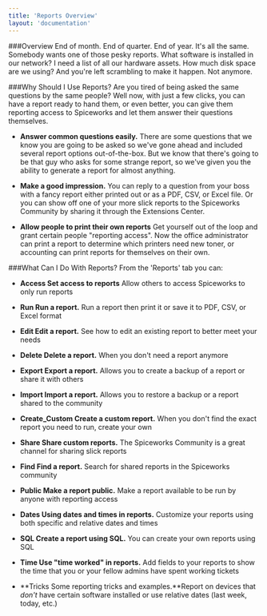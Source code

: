 ```yaml
---
title: 'Reports Overview'
layout: 'documentation'
---
```


###Overview
End of month. End of quarter. End of year. It's all the same. Somebody wants one of those pesky reports. What software is installed in our network? I need a list of all our hardware assets. How much disk space are we using? And you're left scrambling to make it happen. Not anymore.

###Why Should I Use Reports?
Are you tired of being asked the same questions by the same people? Well now, with just a few clicks, you can have a report ready to hand them, or even better, you can give them reporting access to Spiceworks and let them answer their questions themselves.


* **Answer common questions easily.** There are some questions that we know you are going to be asked so we've gone ahead and included several report options out-of-the-box.  But we know that there's going to be that guy who asks for some strange report, so we've given you the ability to generate a report for almost anything.

* **Make a good impression.** You can reply to a question from your boss with a fancy report either printed out or as a PDF, CSV, or Excel file.  Or you can show off one of your more slick reports to the Spiceworks Community by sharing it through the Extensions Center.

* **Allow people to print their own reports** Get yourself out of the loop and grant certain people "reporting access".  Now the office administrator can print a report to determine which printers need new toner, or accounting can print reports for themselves on their own.


###What Can I Do With Reports?
From the 'Reports' tab you can:

* **Access Set access to reports** Allow others to access Spiceworks to only run reports

* **Run Run a report.** Run a report then print it or save it to PDF, CSV, or Excel format

* **Edit Edit a report.** See how to edit an existing report to better meet your needs

* **Delete Delete a report.** When you don't need a report anymore

* **Export Export a report.** Allows you to create a backup of a report or share it with others

* **Import Import a report.** Allows you to restore a backup or a report shared to the community

* **Create_Custom Create a custom report.** When you don't find the exact report you need to run, create your own

* **Share Share custom reports.** The Spiceworks Community is a great channel for sharing slick reports

* **Find Find a report.** Search for shared reports in the Spiceworks community

* **Public Make a report public.** Make a report available to be run by anyone with reporting access

* **Dates Using dates and times in reports.** Customize your reports using both specific and relative dates and times

* **SQL Create a report using SQL.** You can create your own reports using SQL

* **Time Use "time worked" in reports.** Add fields to your reports to show the time that you or your fellow admins have spent working tickets

* **Tricks Some reporting tricks and examples.**Report on devices that _don't_ have certain software installed or use relative dates (last week, today, etc.)  
